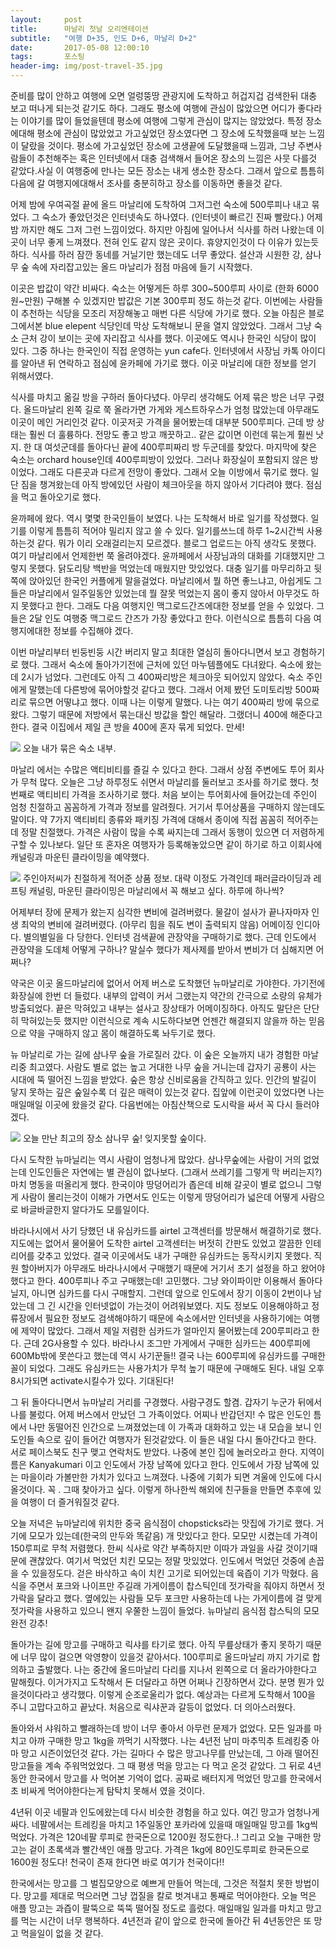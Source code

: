 ```yaml
---          
layout:	    post          
title: 	    마날리 첫날 오리엔테이션
subtitle:   "여행 D+35, 인도 D+6, 마날리 D+2"          
date:       2017-05-08 12:00:10   
tags:       포스팅          
header-img: img/post-travel-35.jpg
---          
```


준비를 많이 안하고 여행에 오면 얼렁뚱땅 관광지에 도착하고 허겁지겁 검색한뒤 대충 보고 떠나게 되는것 같기도 하다. 그래도 평소에 여행에 관심이 많았으면 어디가 좋다라는 이야기를 많이 들었을텐데 평소에 여행에 그렇게 관심이 많지는 않았었다. 특정 장소에대해 평소에 관심이 많았었고 가고싶었던 장소였다면 그 장소에 도착했을때 보는 느낌이 달랐을 것이다. 평소에 가고싶었던 장소에 고생끝에 도달했을때 느낌과, 그냥 주변사람들이 추천해주는 혹은 인터넷에서 대충 검색해서 들어온 장소의 느낌은 사뭇 다를것 같았다.사실 이 여행중에 만나는 모든 장소는 내게 생소한 장소다. 그래서 앞으로 틈틈히 다음에 갈 여행지에대해서 조사를 충분히하고 장소를 이동하면 좋을것 같다.

어제 밤에 우여곡절 끝에 올드 마날리에 도착하여 그저그런 숙소에 500루피나 내고 묶었다. 그 숙소가 좋았던것은 인터넷속도 하나였다. (인터넷이 빠르긴 진짜 빨랐다.) 어제밤 까지만 해도 그저 그런 느낌이었다. 하지만 아침에 일어나서 식사를 하러 나왔는데 이곳이 너무 좋게 느껴졌다. 전혀 인도 같지 않은 곳이다. 휴양지인것이 다 이유가 있는듯 하다. 식사를 하러 잠깐 동네를 거닐기만 했는데도 너무 좋았다. 설산과 시원한 강, 삼나무 숲 속에 자리잡고있는 올드 마날리가 점점 마음에 들기 시작했다.

이곳은 밥값이 약간 비싸다. 숙소는 어떻게든 하루 300~500루피 사이로 (한화 6000원~만원) 구해볼 수 있겠지만 밥값은 기본 300루피 정도 하는것 같다. 이번에는 사람들이 추천하는 식당을 모조리 저장해놓고 매번 다른 식당에 가기로 했다. 오늘 아침은 블로그에서본 blue elepent 식당인데 막상 도착해보니 문을 열지 않았었다. 그래서 그냥 숙소 근처 강이 보이는 곳에 자리잡고 식사를 했다. 이곳에도 역시나 한국인 식당이 많이 있다. 그중 하나는 한국인이 직접 운영하는 yun cafe다. 인터넷에서 사장님 카톡 아이디를 알아낸 뒤 연락하고 점심에 윤카페에 가기로 했다. 이곳 마날리에 대한 정보를 얻기 위해서였다.

식사를 마치고 옮길 방을 구하러 돌아다녔다. 아무리 생각해도 어제 묶은 방은 너무 구렸다. 올드마날리 왼쪽 길로 쭉 올라가면 가게와 게스트하우스가 엄청 많았는데 아무래도 이곳이 메인 거리인것 같다. 이곳저곳 가격을 물어봤는데 대부분 500루피다. 근데 방 상태는 훨씬 더 훌륭하다. 전망도 좋고 방고 깨끗하고.. 같은 값이면 이런데 묶는게 훨씬 낫지. 한 대 여섯군데를 돌아다닌 끝에 400루피짜리 방 두군데를 찾았다. 마지막에 찾은 숙소는 orchard house인데 400루피방이 있었다. 그러나 화장실이 포함되지 않은 방이었다. 그래도 다른곳과 다르게 전망이 좋았다. 그래서 오늘 이방에서 묶기로 했다. 일단 짐을 챙겨왔는데 아직 방에있던 사람이 체크아웃을 하지 않아서 기다려야 했다. 점심을 먹고 돌아오기로 했다.

윤까페에 왔다. 역시 몇몇 한국인들이 보였다. 나는 도착해서 바로 일기를 작성했다. 일기를 이렇게 틈틈히 적어야 밀리지 않고 쓸 수 있다. 일기를쓰느데 하루 1~2시간씩 사용하는것 같다. 뭐가 이리 오래걸리는지 모르겠다. 블로그 업로드는 아직 생각도 못했다. 여기 마날리에서 언제한번 쭉 올려야겠다. 윤까페에서 사장님과의 대화를 기대했지만 그렇지 못했다. 닭도리탕 백반을 먹었는데 매웠지만 맛있었다. 대충 일기를 마무리하고 뒷쪽에 앉아있던 한국인 커플에게 말을걸었다. 마날리에서 뭘 하면 좋느냐고, 아쉽게도 그들은 마날리에서 일주일동안 있었는데 뭘 잘못 먹었는지 몸이 좋지 않아서 아무것도 하지 못했다고 한다. 그래도 다음 여행지인 맥그로드간즈에대한 정보를 얻을 수 있었다. 그들은 2달 인도 여행중 맥그로드 간즈가 가장 좋았다고 한다. 이런식으로 틈틈히 다음 여행지에대한 정보를 수집해야 겠다.

이번 마날리부터 빈둥빈둥 시간 버리지 말고 최대한 열심히 돌아다니면서 보고 경험하기로 했다. 그래서 숙소에 돌아가기전에 근처에 있던 마누템플에도 다녀왔다. 숙소에 왔는데 2시가 넘었다. 그런데도 아직 그 400짜리방은 체크아웃 되어있지 않았다. 숙소 주인에게 말했는데 다른방에 묶어야할것 같다고 했다. 그래서 어제 봤던 도미토리방 500짜리로 묶으면 어떻냐고 했다. 이때 나는 이렇게 말했다. 나는 여기 400짜리 방에 묶으로 왔다. 그렇기 때문에 저방에서 묶는대신 방값을 할인 해달라. 그랬더니 400에 해준다고 한다. 결국 이집에서 제일 큰 방을 400에 혼자 묶게 되었다. 만세!

![](/img/170508-hostel.jpg)
오늘 내가 묶은 숙소 내부.

마날리 에서는 수많은 액티비티를 즐길 수 있다고 한다. 그래서 상점 주변에도 투어 회사가 무척 많다. 오늘은 그냥 하루정도 쉬면서 마날리를 둘러보고 조사를 하기로 했다. 첫번째로 액티비티 가격을 조사하기로 했다. 처음 보이는 투어회사에 들어갔는데 주인이 엄청 친절하고 꼼꼼하게 가격과 정보를 알려줬다. 거기서 투어상품을 구매하지 않는데도 말이다. 약 7가지 액티비티 종류와 패키징 가격에 대해서 종이에 직접 꼼꼼히 적어주는데 정말 친절했다. 가격은 사람이 많을 수록 싸지는데 그래서 동행이 있으면 더 저렴하게 구할 수 있나보다. 일단 또 혼자온 여행자가 등록해놓았으면 같이 하기로 하고 이회사에 캐널링과 마운틴 클라이밍을 예약했다.

![](/img/170508-activity.jpg)
주인아저씨가 친절하게 적어준 상품 정보. 대략 이정도 가격인데 패러글라이딩과 레프팅 캐널링, 마운틴 클라이밍은 마날리에서 꼭 해보고 싶다. 하루에 하나씩?

어제부터 장에 문제가 왔는지 심각한 변비에 걸려버렸다. 물갈이 설사가 끝나자마자 인생 최악의 변비에 걸려버렸다. (아무리 힘을 줘도 변이 출력되지 않음) 어메이징 인디아다. 별의별일을 다 당한다. 인터넷 검색끝에 관장약을 구매하기로 했다. 근데 인도에서 관장약을 도데체 어떻게 구하나? 말실수 했다가 제사제를 받아서 변비가 더 심해지면 어쩌나?

약국은 이곳 올드마날리에 없어서 어제 버스로 도착했던 뉴마날리로 가야한다. 가기전에 화장실에 한번 더 들렀다. 내부의 압력이 커서 그랬는지 약간의 간극으로 소량의 유체가 방출되었다. 끝은 막혀있고 내부는 설사고 장상태가 어메이징하다. 아직도 말단은 단단히 막혀있는듯 했지만 이런식으로 계속 시도하다보면 언젠간 해결되지 않을까 하는 믿음으로 약을 구매하지 않고 몸이 해결하도록 놔두기로 했다.

뉴 마날리로 가는 길에 삼나무 숲을 가로질러 갔다. 이 숲은 오늘까지 내가 경험한 마날리중 최고였다. 사람도 별로 없는 높고 거대한 나무 숲을 거니는데 갑자기 공룡이 사는 시대에 뚝 떨어진 느낌을 받았다. 숲은 항상 신비로움을 간직하고 있다. 인간의 발길이 닿지 못하는 깊은 숲일수록 더 깊은 매력이 있는것 같다. 집앞에 이런곳이 있었다면 나는 매일매일 이곳에 왔을것 같다. 다음번에는 아침산책으로 도시락을 싸서 꼭 다시 들러야겠다.

![](/img/170508-forest.jpg)
오늘 만난 최고의 장소 삼나무 숲! 잊지못할 숲이다.

다시 도착한 뉴마닐리는 역시 사람이 엄청나게 많았다. 삼나무숲에는 사람이 거의 없었는데 인도인들은 자연에는 별 관심이 없나보다. (그래서 쓰레기를 그렇게 막 버리는지?) 마치 명동을 떠올리게 했다. 한국이야 땅덩어리가 좁은데 비해 갈곳이 별로 없으니 그렇게 사람이 몰리는것이 이해가 가면서도 인도는 이렇게 땅덩어리가 넓은데 어떻게 사람으로 바글바글한지 알다가도 모를일이다.

바라나시에서 사기 당했던 내 유심카드를 airtel 고객센터를 방문해서 해결하기로 했다. 지도에는 없어서 물어물어 도착한 airtel 고객센터는 버젓히 간판도 있었고 깔끔한 인테리어를 갖추고 있었다. 결국 이곳에서도 내가 구매한 유심카드는 동작시키지 못했다. 직원 할아버지가 아무래도 바라나시에서 구매했기 때문에 거기서 초기 설정을 하고 왔어야했다고 한다. 400루피나 주고 구매했는데! 고민했다. 그냥 와이파이만 이용해서 돌아다닐지, 아니면 심카드를 다시 구매할지. 그런데 앞으로 인도에서 장기 이동이 2번이나 남았는데 그 긴 시간을 인터넷없이 가는것이 어려워보였다. 지도 정보도 이용해야하고 정류장에서 필요한 정보도 검색해야하기 때문에 숙소에서만 인터넷을 사용하기에는 여행에 제약이 많았다. 그래서 제일 저렴한 심카드가 얼마인지 물어봤는데 200루피라고 한다. 근데 2G사용할 수 있다. 바라나시 조그만 가게에서 구매한 심카드는 400루피에 600Mb밖에 못쓴다고 했는데 역시 사기꾼들!! 결국 나는 600루피에 유심카드를 구매한 꼴이 되었다. 그래도 유심카드는 사용가치가 무척 높기 때문에 구매해도 된다. 내일 오후 8시가되면 activate시킬수가 있다. 기대된다!

그 뒤 돌아다니면서 뉴마날리 거리를 구경했다. 사람구경도 할겸. 갑자기 누군가 뒤에서 나를 불렀다. 어제 버스에서 만났던 그 가족이었다. 어찌나 반갑던지! 수 많은 인도인 틈에서 나만 동떨어진 인간으로 느껴졌었는데 이 가족과 대화하고 있는 내 모습을 보니 인도인들 속으로 깊이 들어간 여행자가 된것같았다. 이 들은 내일 다시 돌아간다고 한다. 서로 페이스북도 친구 맺고 연락처도 받았다. 나중에 본인 집에 놀러오라고 한다. 지역이름은 Kanyakumari 이고 인도에서 가장 남쪽에 있다고 한다. 인도에서 가장 남쪽에 있는 마을이라 가볼만한 가치가 있다고 느껴졌다. 나중에 기회가 되면 겨울에 인도에 다시 올것이다. 꼭 . 그때 찾아가고 싶다. 이렇게 하나한씩 해외에 친구들을 만들면 추후에 있을 여행이 더 즐거워질것 같다.

오늘 저녁은 뉴마날리에 위치한 중국 음식점이 chopsticks라는 맛집에 가기로 했다. 거기에 모모가 있는데(한국의 만두와 똑같음) 개 맛있다고 한다. 모모만 시켰는데 가격이 150루피로 무척 저렴했다. 한씨 식사로 약간 부족하지만 이따가 과일을 사갈 것이기때문에 괜찮았다. 여기서 먹었던 치킨 모모는 정말 맛있었다. 인도에서 먹었던 것중에 손꼽을 수 있을정도다. 걷은 바삭하고 속이 치킨 고기로 되어있는데 육즙이 기가 막혔다. 음식을 주면서 포크와 나이프만 주길래 가게이름이 찹스틱인데 젓가락을 줘야지 하면서 젓가락을 달라고 했다. 옆에있는 사람들 모두 포크만 사용하는데 나는 가게이름에 걸 맞게 젓가락을 사용하고 있으니 왠지 우쭐한 느낌이 들었다. 뉴마날리 음식점 찹스틱의 모모 완전 강추!

돌아가는 길에 망고를 구매하고 릭샤를 타기로 했다. 아직 무릎상태가 좋지 못하기 때문에 너무 많이 걸으면 악영향이 있을것 같아서다. 100루피로 올드마날리 까지 가기로 합의하고 출발했다. 나는 중간에 올드마날리 다리를 지나서 왼쪽으로 더 올라가야한다고 말해줬다. 이거가지고 도착해서 돈 더달라고 하면 어쩌나 긴장하면서 갔다. 분명 뭔가 있을것이다라고 생각했다. 이렇게 순조로울리가 없다. 예상과는 다르게 도착해서 100을 주니 고맙다고하고 끝났다. 처음으로 릭샤꾼과 갈등이 없었다. 더 의아스러웠다.

돌아와서 샤워하고 빨래하는데 방이 너무 좋아서 아무런 문제가 없었다. 모든 일과를 마치고 아까 구매한 망고 1kg을 까먹기 시작했다. 나는 4년전 남미 마추믹추 트레킹중 아마 망고 시즌이었던것 같다. 가는 길마다 수 많은 망고나무를 만났는데, 그 아래 떨어진 망고들을 계속 주워먹었었다. 그 때 평생 먹을 망고는 다 먹고 온것 같았다. 그 뒤로 4년동안 한국에서 망고를 사 먹어본 기억이 없다. 공짜로 배터지게 먹었던 망고를 한국에서 초 비싸게 먹어야한다는게 탐탁치 못해서 였을 것이다.

4년뒤 이곳 네팔과 인도에왔는데 다시 비슷한 경험을 하고 있다. 여긴 망고가 엄청나게 싸다. 네팔에서는 트레킹을 마치고 1주일동안 포카라에 있을때 매일매일 망고를 1kg씩 먹었다. 가격은 120네팔 루피로 한국돈으로 1200원 정도한다..! 그리고 오늘 구매한 망고는 겉이 초록색과 빨간색인 애플 망고다. 가격은 1kg에 80인도루피로 한국돈으로 1600원 정도다! 천국이 존재 한다면 바로 여기가 천국이다!!

한국에서는 망고를 그 벌집모양으로 예쁘게 만들어 먹는데, 그것은 적절치 못한 방법이다. 망고를 제대로 먹으러면 그냥 껍질을 칼로 벗겨내고 통째로 먹어야한다. 오늘 먹은 애플 망고는 과즙이 팔뚝으로 뚝뚝 떨어질 정도로 흘렀다. 매일매일 일과를 마치고 망고를 먹는 시간이 너무 행복하다. 4년전과 같이 앞으로 한국에 돌아간 뒤 4년동안은 또 망고 먹을일이 없을 것 같다. 

